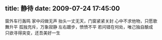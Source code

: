title: 静待
date: 2009-07-24 17:45:00
---

窗外车行轰鸣
家中闷做无声
抬头一丈无天，门窗紧紧关封
心中不求他物，只愿歌舞升平
孤独充斥，万象寂静
左右踱步，愤愤不平
若问错在何处，唯己独自酿成
只欲寻得突变，还吾美好一生